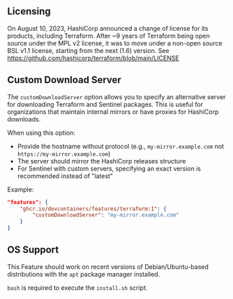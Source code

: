 ## Licensing

On August 10, 2023, HashiCorp announced a change of license for its products, including Terraform. After ~9 years of Terraform being open source under the MPL v2 license, it was to move under a non-open source BSL v1.1 license, starting from the next (1.6) version. See https://github.com/hashicorp/terraform/blob/main/LICENSE

## Custom Download Server

The `customDownloadServer` option allows you to specify an alternative server for downloading Terraform and Sentinel packages. This is useful for organizations that maintain internal mirrors or have proxies for HashiCorp downloads.

When using this option:
- Provide the hostname without protocol (e.g., `my-mirror.example.com` not `https://my-mirror.example.com`)
- The server should mirror the HashiCorp releases structure
- For Sentinel with custom servers, specifying an exact version is recommended instead of "latest"

Example:
```json
"features": {
    "ghcr.io/devcontainers/features/terraform:1": {
        "customDownloadServer": "my-mirror.example.com"
    }
}
```

## OS Support

This Feature should work on recent versions of Debian/Ubuntu-based distributions with the `apt` package manager installed.

`bash` is required to execute the `install.sh` script.
